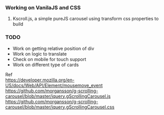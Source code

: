 ### Working on VanilaJS and CSS
1. Kscroll.js, a simple pureJS carousel using transform css properties to build

### TODO
- Work on getting relative position of div
- Work on logic to translate
- Check on mobile for touch support
- Work on different type of cards

Ref \
https://developer.mozilla.org/en-US/docs/Web/API/Element/mousemove_event \
https://github.com/morgansson/g-scrolling-carousel/blob/master/jquery.gScrollingCarousel.js \
https://github.com/morgansson/g-scrolling-carousel/blob/master/jquery.gScrollingCarousel.css